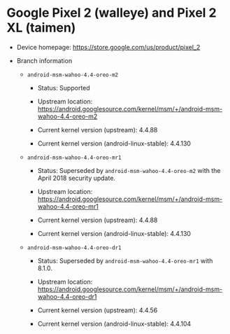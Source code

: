 # Google Pixel 2 (walleye) and Pixel 2 XL (taimen)

* Device homepage: https://store.google.com/us/product/pixel_2

* Branch information

  * `android-msm-wahoo-4.4-oreo-m2`

    * Status: Supported

    * Upstream location: https://android.googlesource.com/kernel/msm/+/android-msm-wahoo-4.4-oreo-m2

    * Current kernel version (upstream): 4.4.88

    * Current kernel version (android-linux-stable): 4.4.130

  * `android-msm-wahoo-4.4-oreo-mr1`

    * Status: Superseded by `android-msm-wahoo-4.4-oreo-m2` with the April 2018 security update.

    * Upstream location: https://android.googlesource.com/kernel/msm/+/android-msm-wahoo-4.4-oreo-mr1

    * Current kernel version (upstream): 4.4.88

    * Current kernel version (android-linux-stable): 4.4.130

  * `android-msm-wahoo-4.4-oreo-dr1`

    * Status: Superseded by `android-msm-wahoo-4.4-oreo-mr1` with 8.1.0.

    * Upstream location: https://android.googlesource.com/kernel/msm/+/android-msm-wahoo-4.4-oreo-dr1

    * Current kernel version (upstream): 4.4.56

    * Current kernel version (android-linux-stable): 4.4.104
